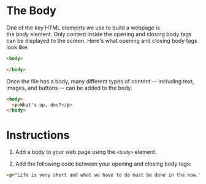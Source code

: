 The Body
========

One of the key HTML elements we use to build a webpage is the *body* element. Only content inside the opening and closing body tags can be displayed to the screen. Here's what opening and closing body tags look like:
````html
<body>

</body>
````
Once the file has a body, many different types of content -- including text, images, and buttons -- can be added to the body.

````html
<body>
  <p>What's up, doc?</p>
</body>
````

# Instructions

1. Add a body to your web page using the `<body>` element.

2. Add the following code between your opening and closing body tags:

````html
<p>"Life is very short and what we have to do must be done in the now." - Audre Lorde</p>
````